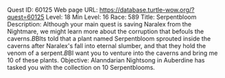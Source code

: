 Quest ID: 60125
Web page URL: https://database.turtle-wow.org/?quest=60125
Level: 18
Min Level: 16
Race: 589
Title: Serpentbloom
Description: Although your main quest is saving Naralex from the Nightmare, we might learn more about the corruption that befouls the caverns.$B$BIts told that a plant named Serpentbloom sprouted inside the caverns after Naralex's fall into eternal slumber, and that they hold the venom of a serpent.$B$BI want you to venture into the caverns and bring me 10 of these plants.
Objective: Alanndarian Nightsong in Auberdine has tasked you with the collection on 10 Serpentblooms.
